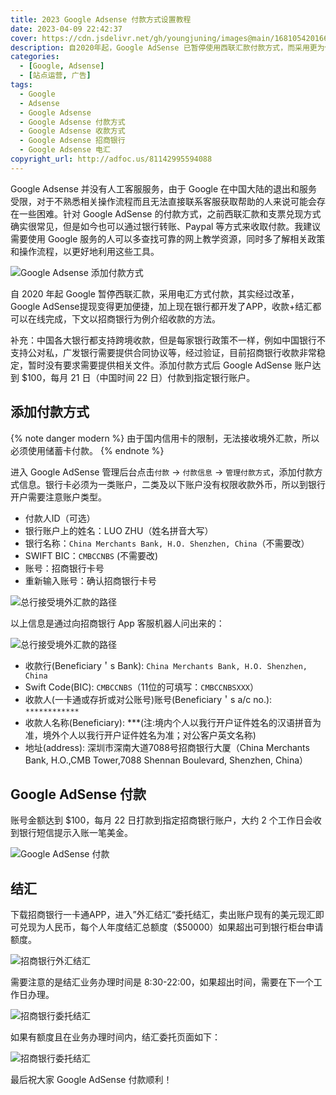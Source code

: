 ```yaml
---
title: 2023 Google Adsense 付款方式设置教程
date: 2023-04-09 22:42:37
cover: https://cdn.jsdelivr.net/gh/youngjuning/images@main/1681054201669.png
description: 自2020年起，Google AdSense 已暂停使用西联汇款付款方式，而采用更为便捷的电汇方式进行付款。由于技术的不断发展，现在银行也都开发了APP，用户可以在线完成收款和结汇的操作。以下是以招商银行为例介绍 Google AdSense 收款方法
categories:
  - [Google, Adsense]
  - [站点运营, 广告]
tags:
  - Google
  - Adsense
  - Google Adsense
  - Google Adsense 付款方式
  - Google Adsense 收款方式
  - Google Adsense 招商银行
  - Google Adsense 电汇
copyright_url: http://adfoc.us/81142995594088
---
```


<ins class="adsbygoogle" style="display:block; text-align:center;"  data-ad-layout="in-article" data-ad-format="fluid" data-ad-client="ca-pub-7962287588031867" data-ad-slot="2542544532"></ins><script> (adsbygoogle = window.adsbygoogle || []).push({});</script>

Google Adsense 并没有人工客服服务，由于 Google 在中国大陆的退出和服务受限，对于不熟悉相关操作流程而且无法直接联系客服获取帮助的人来说可能会存在一些困难。针对 Google AdSense 的付款方式，之前西联汇款和支票兑现方式确实很常见，但是如今也可以通过银行转账、Paypal 等方式来收取付款。我建议需要使用 Google 服务的人可以多查找可靠的网上教学资源，同时多了解相关政策和操作流程，以更好地利用这些工具。

![Google Adsense 添加付款方式](https://cdn.jsdelivr.net/gh/youngjuning/images@main/1681051625654.png)

自 2020 年起 Google 暂停西联汇款，采用电汇方式付款，其实经过改革，Google AdSense提现变得更加便捷，加上现在银行都开发了APP，收款+结汇都可以在线完成，下文以招商银行为例介绍收款的方法。

补充：中国各大银行都支持跨境收款，但是每家银行政策不一样，例如中国银行不支持公对私，广发银行需要提供合同协议等，经过验证，目前招商银行收款非常稳定，暂时没有要求需要提供相关文件。添加付款方式后 Google AdSense 账户达到 $100，每月 21 日（中国时间 22 日）付款到指定银行账户。

## 添加付款方式

{% note danger modern %}
由于国内信用卡的限制，无法接收境外汇款，所以必须使用储蓄卡付款。
{% endnote %}

进入 Google AdSense 管理后台点击`付款` -> `付款信息` -> `管理付款方式`，添加付款方式信息。银行卡必须为一类账户，二类及以下账户没有权限收款外币，所以到银行开户需要注意账户类型。

- 付款人ID（可选）
- 银行账户上的姓名：LUO ZHU（姓名拼音大写）
- 银行名称：`China Merchants Bank, H.O. Shenzhen, China`（不需要改）
- SWIFT BIC：`CMBCCNBS` (不需要改)
- 账号：招商银行卡号
- 重新输入账号：确认招商银行卡号

![总行接受境外汇款的路径](https://cdn.jsdelivr.net/gh/youngjuning/images@main/1681053357059.png)

以上信息是通过向招商银行 App 客服机器人问出来的：

![总行接受境外汇款的路径](https://cdn.jsdelivr.net/gh/youngjuning/images@main/1681053178244.png)

- 收款行(Beneficiary＇s Bank): `China Merchants Bank, H.O. Shenzhen, China`
- Swift Code(BIC): `CMBCCNBS`（11位的可填写：`CMBCCNBSXXX`）
- 收款人(一卡通或存折或对公账号)账号(Beneficiary＇s a/c no.):  `************`
- 收款人名称(Beneficiary): ***(注:境内个人以我行开户证件姓名的汉语拼音为准，境外个人以我行开户证件姓名为准；对公客户英文名称)
- 地址(address): 深圳市深南大道7088号招商银行大厦（China Merchants Bank, H.O.,CMB Tower,7088 Shennan Boulevard, Shenzhen, China）

## Google AdSense 付款

账号金额达到 $100，每月 22 日打款到指定招商银行账户，大约 2 个工作日会收到银行短信提示入账一笔美金。

![Google AdSense 付款](https://cdn.jsdelivr.net/gh/youngjuning/images@main/1681053414520.png)

## 结汇

下载招商银行一卡通APP，进入”外汇结汇“委托结汇，卖出账户现有的美元现汇即可兑现为人民币，每个人年度结汇总额度（$50000）如果超出可到银行柜台申请额度。

![招商银行外汇结汇](https://cdn.jsdelivr.net/gh/youngjuning/images@main/1681053513525.png)

需要注意的是结汇业务办理时间是 8:30-22:00，如果超出时间，需要在下一个工作日办理。

![招商银行委托结汇](https://cdn.jsdelivr.net/gh/youngjuning/images@main/1681053627730.png)

如果有额度且在业务办理时间内，结汇委托页面如下：

![招商银行委托结汇](https://cdn.jsdelivr.net/gh/youngjuning/images@main/1681053688032.png)

最后祝大家 Google AdSense 付款顺利！

